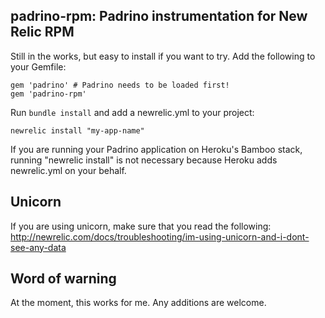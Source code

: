 ## padrino-rpm: Padrino instrumentation for New Relic RPM

Still in the works, but easy to install if you want to try. Add the following to your Gemfile:

    gem 'padrino' # Padrino needs to be loaded first!
    gem 'padrino-rpm'
    
Run `bundle install` and add a newrelic.yml to your project:

    newrelic install "my-app-name"

If you are running your Padrino application on Heroku's Bamboo stack, running "newrelic install" is not necessary because Heroku adds newrelic.yml on your behalf.


## Unicorn

If you are using unicorn, make sure that you read the following: http://newrelic.com/docs/troubleshooting/im-using-unicorn-and-i-dont-see-any-data

## Word of warning

At the moment, this works for me. Any additions are welcome.
